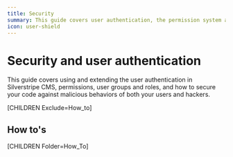 ```yaml
---
title: Security
summary: This guide covers user authentication, the permission system and how to secure your code against malicious behaviors
icon: user-shield
---
```


# Security and user authentication

This guide covers using and extending the user authentication in Silverstripe CMS, permissions, user groups and roles, and
how to secure your code against malicious behaviors of both your users and hackers.

[CHILDREN Exclude=How_to]

## How to's

[CHILDREN Folder=How_To]
